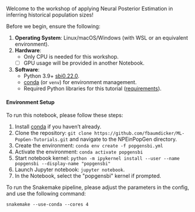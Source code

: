 Welcome to the workshop of applying Neural Posterior Estimation in inferring historical population sizes!

Before we begin, ensure the following:
1. **Operating System**: Linux/macOS/Windows (with WSL or an equivalent environment).
2. **Hardware**:
    - Only CPU is needed for this workshop.
    - [ ] GPU usage will be provided in another Notebook.
3. **Software**:
    - Python 3.9+ [sbi0.22.0](https://github.com/sbi-dev/sbi/releases/tag/v0.22.0).
    - [conda](https://docs.conda.io/en/latest/) (or `venv`) for environment management.
    - Required Python libraries for this tutorial ([requirements](https://github.com/fbaumdicker/ML-PopGen-Tutorials/blob/main/NPEinPopGen/popgensbi.yml)).

#### Environment Setup

To run this notebook, please follow these steps:
1. Install [conda](https://docs.conda.io/en/latest/miniconda.html) if you haven’t already.
2. Clone the repository: `git clone https://github.com/fbaumdicker/ML-PopGen-Tutorials.git` and navigate to the NPEinPopGen directory.
3. Create the environment: `conda env create -f popgensbi.yml`
4. Activate the environment: `conda activate popgensbi`
5. Start notebook kernel: `python -m ipykernel install --user --name popgensbi --display-name "popgensbi"`
6. Launch Jupyter notebook: `jupyter notebook`.
7. In the Notebook, select the "popgensbi" kernel if prompted.

To run the Snakemake pipeline, please adjust the parameters in the config, and use the following command:
```
snakemake --use-conda --cores 4
```
